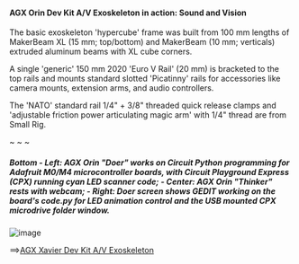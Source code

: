 #### **AGX Orin Dev Kit A/V Exoskeleton in action: Sound and Vision**

The basic exoskeleton 'hypercube' frame was built from 100 mm lengths of MakerBeam XL (15 mm; top/bottom) and MakerBeam (10 mm; verticals) extruded aluminum beams with XL cube corners.

A single 'generic' 150 mm 2020 'Euro V Rail' (20 mm) is bracketed to the top rails and mounts standard slotted 'Picatinny' rails for accessories like camera mounts, extension arms, and audio controllers.

The 'NATO' standard rail 1/4" + 3/8" threaded quick release clamps and 'adjustable friction power articulating magic arm' with 1/4" thread are from Small Rig.

~ ~ ~
##### Bottom - *Left:* AGX Orin "Doer" works on Circuit Python programming for Adafruit M0/M4 microcontroller boards, with Circuit Playground Express (CPX) running cyan LED scanner code; - *Center:* AGX Orin "Thinker" rests with webcam; - *Right:* Doer screen shows GEDIT working on the board's *code.py* for LED animation control and the USB mounted CPX microdrive folder window. 
![image](https://github.com/rtrelease/Jetson-Symbolics-Neuromorphics/assets/71346897/750dd15e-d671-41a7-afeb-0b4bc8fe4258)

==>[AGX Xavier Dev Kit A/V Exoskeleton](https://github.com/rtrelease/Jetson-Symbolics/blob/main/NS-SOTA-2021.md)
